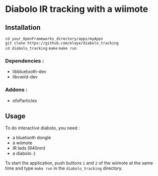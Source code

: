 Diabolo IR tracking with a wiimote
=======

Installation
------------

`cd your_OpenFrameworks_directory/apps/myApps`  
`git clone https://github.com/elaye/diabolo_tracking`  
`cd diabolo_tracking`
`make`
`make run`

### Dependencies :
* libbluetooth-dev  
* libcwiid-dev  

### Addons :  
* ofxParticles

Usage
-----

To do interactive diabolo, you need :

* a bluetooth dongle
* a wiimote
* IR leds (940nm)
* a diabolo :) 

To start the application, push buttons `1` and `2` of the wiimote at the same time and type `make run` in the `diabolo_tracking` directory. 


